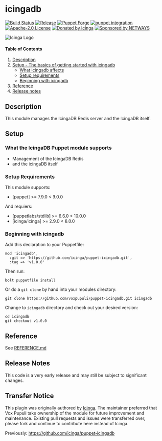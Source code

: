 # icingadb

[![Build Status](https://github.com/voxpupuli/puppet-icingadb/workflows/CI/badge.svg)](https://github.com/voxpupuli/puppet-icingadb/actions?query=workflow%3ACI)
[![Release](https://github.com/voxpupuli/puppet-icingadb/actions/workflows/release.yml/badge.svg)](https://github.com/voxpupuli/puppet-icingadb/actions/workflows/release.yml)
[![Puppet Forge](https://img.shields.io/puppetforge/v/puppet/icingadb.svg)](https://forge.puppet.com/modules/puppet/icingadb)
[![puppet integration](http://www.puppetmodule.info/images/badge.png)](https://icinga.com/products/integrations/puppet)
[![Apache-2.0 License](https://img.shields.io/github/license/voxpupuli/puppet-icingadb.svg)](LICENSE)
[![Donated by Icinga](https://img.shields.io/badge/donated%20by-Icinga-fb7047.svg)](#transfer-notice)
[![Sponsored by NETWAYS](https://img.shields.io/badge/Sponsored%20by-NETWAYS%20GmbH-blue.svg)](https://www.netways.de)

![Icinga Logo](https://www.icinga.com/wp-content/uploads/2014/06/icinga_logo.png)

#### Table of Contents

1. [Description](#description)
2. [Setup - The basics of getting started with icingadb](#setup)
    * [What icingadb affects](#what-icingadb-affects)
    * [Setup requirements](#setup-requirements)
    * [Beginning with icingadb](#beginning-with-icingadb)
4. [Reference](#reference)
5. [Release notes](#release-notes)

## Description

This module manages the IcingaDB Redis server and the IcingaDB itself.

## Setup

### What the IcingaDB Puppet module supports

* Management of the IcingaDB Redis
* and the icingaDB itself

### Setup Requirements

This module supports:

* [puppet] >= 7.9.0 < 9.0.0

And requiers:

* [puppetlabs/stdlib] >= 6.6.0 < 10.0.0
* [icinga/icinga] >= 2.9.0 < 8.0.0

### Beginning with icingadb

Add this declaration to your Puppetfile:
```
mod 'icingadb',
  :git => 'https://github.com/icinga/puppet-icingadb.git',
  :tag => 'v1.0.0'
```
Then run:
```
bolt puppetfile install
```

Or do a `git clone` by hand into your modules directory:
```
git clone https://github.com/voxpupuli/puppet-icingadb.git icingadb
```
Change to `icingadb` directory and check out your desired version:
```
cd icingadb
git checkout v1.0.0
```

## Reference

See [REFERENCE.md](https://github.com/voxpupuli/puppet-icingadb/blob/main/REFERENCE.md)

## Release Notes

This code is a very early release and may still be subject to significant changes.

## Transfer Notice

This plugin was originally authored by [Icinga](http://www.icinga.com).
The maintainer preferred that Vox Pupuli take ownership of the module for future improvement and maintenance.
Existing pull requests and issues were transferred over, please fork and continue to contribute here instead of Icinga.

Previously: https://github.com/icinga/puppet-icingadb
